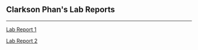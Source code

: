 ## Clarkson Phan's Lab Reports
***

[Lab Report 1](https://clarksonphan.github.io/cse15l-lab-reports/lab-report-1-week-2.html)

[Lab Report 2](https://clarksonphan.github.io/cse15l-lab-reports/lab-report-2-week-4.html)